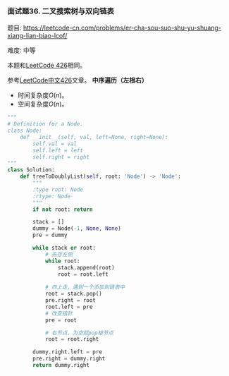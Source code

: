 ### 面试题36. 二叉搜索树与双向链表

题目:
<https://leetcode-cn.com/problems/er-cha-sou-suo-shu-yu-shuang-xiang-lian-biao-lcof/>


难度:   中等

本题和[LeetCode 426](https://leetcode.com/problems/convert-binary-search-tree-to-sorted-doubly-linked-list/)相同。

参考[LeetCode中文426](https://zhuanlan.zhihu.com/p/108949065)文章。
**中序遍历（左根右）**

- 时间复杂度$O(n)$。
- 空间复杂度$O(n)$。

```python
"""
# Definition for a Node.
class Node:
    def __init__(self, val, left=None, right=None):
        self.val = val
        self.left = left
        self.right = right
"""
class Solution:
    def treeToDoublyList(self, root: 'Node') -> 'Node':
        """
        :type root: Node
        :rtype: Node
        """
        if not root: return

        stack = []
        dummy = Node(-1, None, None)
        pre = dummy

        while stack or root:
            # 先存左侧
            while root:
                stack.append(root)
                root = root.left
            
            # 向上走，遇到一个添加到链表中
            root = stack.pop()
            pre.right = root
            root.left = pre
            # 改变指针
            pre = root

            # 右节点，为空就pop根节点
            root = root.right

        dummy.right.left = pre
        pre.right = dummy.right
        return dummy.right
```
